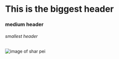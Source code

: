 # This is the biggest header
### medium header
###### smallest header
![image of shar pei](https://github.com/user-attachments/assets/7860f1c3-14bf-4158-a418-95a139fb95a2)
